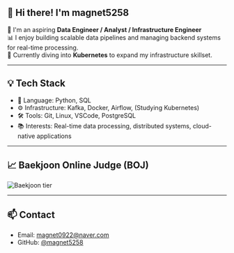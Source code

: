 ## 👋 Hi there! I'm magnet5258

🚀 I'm an aspiring **Data Engineer / Analyst / Infrastructure Engineer**  
📊 I enjoy building scalable data pipelines and managing backend systems for real-time processing.  
🌱 Currently diving into **Kubernetes** to expand my infrastructure skillset.

---

## 💡 Tech Stack

- 🐍 Language: Python, SQL  
- ⚙️ Infrastructure: Kafka, Docker, Airflow, (Studying Kubernetes)  
- 🛠️ Tools: Git, Linux, VSCode, PostgreSQL  
- 📚 Interests: Real-time data processing, distributed systems, cloud-native applications

---

## 📈 Baekjoon Online Judge (BOJ)

![Baekjoon tier](https://mazassumnida.wtf/api/generate_badge?boj=magnet0922)

---

## 📫 Contact

- Email: magnet0922@naver.com  
- GitHub: [@magnet5258](https://github.com/magnet5258)

<!--
**magnet5258/magnet5258** is a ✨ _special_ ✨ repository because its `README.md` (this file) appears on your GitHub profile.
-->

